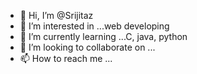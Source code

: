 - 👋 Hi, I’m @Srijitaz
- 👀 I’m interested in ...web developing
- 🌱 I’m currently learning ...C, java, python
- 💞️ I’m looking to collaborate on ...
- 📫 How to reach me ...

<!---
Srijitaz/Srijitaz is a ✨ special ✨ repository because its `README.md` (this file) appears on your GitHub profile.
You can click the Preview link to take a look at your changes.
--->
